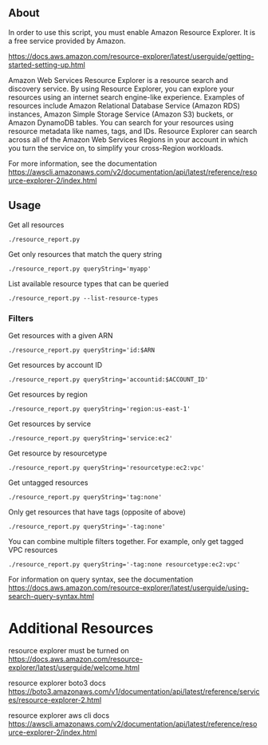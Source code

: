 ## About

In order to use this script, you must enable Amazon Resource Explorer. It is a free service provided by Amazon.

https://docs.aws.amazon.com/resource-explorer/latest/userguide/getting-started-setting-up.html

Amazon Web Services Resource Explorer is a resource search and discovery service. By using Resource Explorer, you can explore your resources using an internet search engine-like experience. Examples of resources include Amazon Relational Database Service (Amazon RDS) instances, Amazon Simple Storage Service (Amazon S3) buckets, or Amazon DynamoDB tables. You can search for your resources using resource metadata like names, tags, and IDs. Resource Explorer can search across all of the Amazon Web Services Regions in your account in which you turn the service on, to simplify your cross-Region workloads.

For more information, see the documentation
https://awscli.amazonaws.com/v2/documentation/api/latest/reference/resource-explorer-2/index.html

## Usage

Get all resources

`./resource_report.py`

Get only resources that match the query string

`./resource_report.py queryString='myapp'`

List available resource types that can be queried

`./resource_report.py --list-resource-types`

### Filters

Get resources with a given ARN

`./resource_report.py queryString='id:$ARN`

Get resources by account ID

`./resource_report.py queryString='accountid:$ACCOUNT_ID'`

Get resources by region

`./resource_report.py queryString='region:us-east-1'`

Get resources by service 

`./resource_report.py queryString='service:ec2'`

Get resource by resourcetype

`./resource_report.py queryString='resourcetype:ec2:vpc'`

Get untagged resources

`./resource_report.py queryString='tag:none'`

Only get resources that have tags (opposite of above)

`./resource_report.py queryString='-tag:none'`

You can combine multiple filters together. For example, only get tagged VPC resources

`./resource_report.py queryString='-tag:none resourcetype:ec2:vpc'`

For information on query syntax, see the documentation
https://docs.aws.amazon.com/resource-explorer/latest/userguide/using-search-query-syntax.html

# Additional Resources

resource explorer must be turned on
https://docs.aws.amazon.com/resource-explorer/latest/userguide/welcome.html

resource explorer boto3 docs
https://boto3.amazonaws.com/v1/documentation/api/latest/reference/services/resource-explorer-2.html

resource explorer aws cli docs
https://awscli.amazonaws.com/v2/documentation/api/latest/reference/resource-explorer-2/index.html
